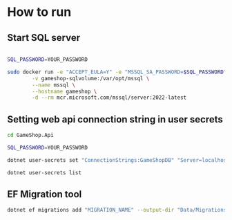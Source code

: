# How to run

## Start SQL server

```bash

SQL_PASSWORD=YOUR_PASSWORD

sudo docker run -e "ACCEPT_EULA=Y" -e "MSSQL_SA_PASSWORD=$SQL_PASSWORD" -p 1433:1433 \
        -v gameshop-sqlvolume:/var/opt/mssql \
        --name mssql \
        --hostname gameshop \
        -d --rm mcr.microsoft.com/mssql/server:2022-latest 
```

## Setting web api connection string in user secrets

```bash
cd GameShop.Api

SQL_PASSWORD=YOUR_PASSWORD

dotnet user-secrets set "ConnectionStrings:GameShopDB" "Server=localhost; Database=GameShop; User Id=sa; Password=$SQL_PASSWORD; TrustServerCertificate=True;"

dotnet user-secrets list
```

## EF Migration tool

```bash
dotnet ef migrations add "MIGRATION_NAME" --output-dir "Data/Migrations"
```